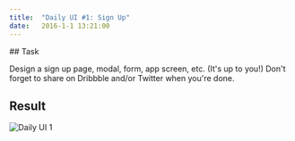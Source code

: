 ```yaml
---
title:  "Daily UI #1: Sign Up"
date:   2016-1-1 13:21:00
---
```


##<i class="fa fa-pencil-square-o"></i> Task


Design a sign up page, modal, form, app screen, etc. (It's up to you!) Don't forget to share on Dribbble and/or Twitter when you're done.

<div class="img-zoom-container">
<h2><i class="fa fa-picture-o"></i> Result</h2>
<img src="http://i.imgur.com/eks3KRT.png" alt="Daily UI 1">
</div>
